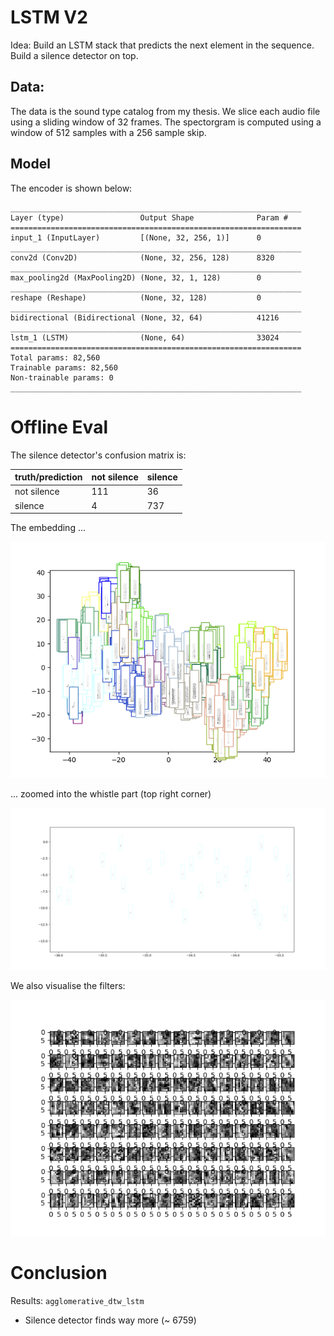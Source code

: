 # LSTM V2

Idea: Build an LSTM stack that predicts the next element in the sequence. Build a silence detector on top. 

## Data:
The data is the sound type catalog from my thesis. We slice each
audio file using a sliding window of 32 frames. The spectorgram is
computed using a window of 512 samples with a 256 sample skip.

## Model
The encoder is shown below:

```
_________________________________________________________________
Layer (type)                 Output Shape              Param #   
=================================================================
input_1 (InputLayer)         [(None, 32, 256, 1)]      0         
_________________________________________________________________
conv2d (Conv2D)              (None, 32, 256, 128)      8320      
_________________________________________________________________
max_pooling2d (MaxPooling2D) (None, 32, 1, 128)        0         
_________________________________________________________________
reshape (Reshape)            (None, 32, 128)           0         
_________________________________________________________________
bidirectional (Bidirectional (None, 32, 64)            41216     
_________________________________________________________________
lstm_1 (LSTM)                (None, 64)                33024     
=================================================================
Total params: 82,560
Trainable params: 82,560
Non-trainable params: 0
_________________________________________________________________
```

# Offline Eval

The silence detector's confusion matrix is:

|truth/prediction|not silence|silence|
|:---|:---|:---|
|not silence|111|36|
|silence|4|737|

The embedding ... 

![embedding](images/embedding.png)

... zoomed into the whistle part (top right corner)

![embedding](images/embedding_zoomed.png)

We also visualise the filters:

![embedding](images/filters.png)


# Conclusion

Results: `agglomerative_dtw_lstm`

+ Silence detector finds way more (~ 6759)
